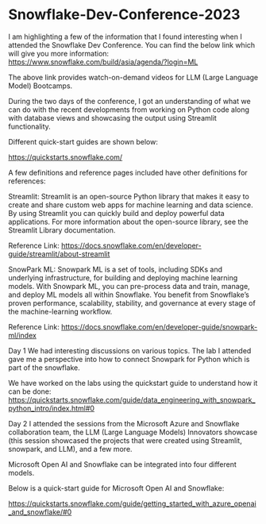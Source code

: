 # Snowflake-Dev-Conference-2023

I am highlighting a few of the information that I found interesting when I attended the Snowflake Dev Conference.
You can find the below link which will give you more information:
https://www.snowflake.com/build/asia/agenda/?login=ML

The above link provides watch-on-demand videos for LLM (Large Language Model) Bootcamps.

During the two days of the conference, I got an understanding of what we can do with the recent developments from working on Python code along with database views and showcasing the output using Streamlit functionality.

Different quick-start guides are shown below:

https://quickstarts.snowflake.com/

A few definitions and reference pages included have other definitions for references:


Streamlit: Streamlit is an open-source Python library that makes it easy to create and share custom web apps for machine learning and data science. By using Streamlit you can quickly build and deploy powerful data applications. For more information about the open-source library, see the Streamlit Library documentation.

Reference Link: https://docs.snowflake.com/en/developer-guide/streamlit/about-streamlit

SnowPark ML: Snowpark ML is a set of tools, including SDKs and underlying infrastructure, for building and deploying machine learning models. With Snowpark ML, you can pre-process data and train, manage, and deploy ML models all within Snowflake. You benefit from Snowflake’s proven performance, scalability, stability, and governance at every stage of the machine-learning workflow.

Reference Link: https://docs.snowflake.com/en/developer-guide/snowpark-ml/index

Day 1
We had interesting discussions on various topics. The lab I attended gave me a perspective into how to connect Snowpark for Python which is part of the snowflake.

We have worked on the labs using the quickstart guide to understand how it can be done: https://quickstarts.snowflake.com/guide/data_engineering_with_snowpark_python_intro/index.html#0

Day 2
I attended the sessions from the Microsoft Azure and Snowflake collaboration team, the LLM (Large Language Models) Innovators showcase (this session showcased the projects that were created using Streamlit, snowpark, and LLM), and a few more.

Microsoft Open AI and Snowflake can be integrated into four different models.

Below is a quick-start guide for Microsoft Open AI and Snowflake:

https://quickstarts.snowflake.com/guide/getting_started_with_azure_openai_and_snowflake/#0




